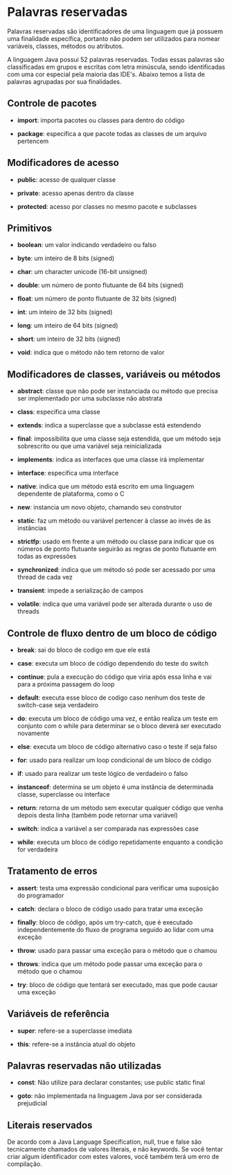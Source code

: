 # Palavras reservadas
Palavras reservadas são identificadores de uma linguagem que já possuem uma finalidade específica, portanto não podem ser utilizados para nomear variáveis, classes, métodos ou atributos.

A linguagem Java possui 52 palavras reservadas. Todas essas palavras são classificadas em grupos e escritas com letra minúscula, sendo identificadas com uma cor especial pela maioria das IDE's. Abaixo temos a lista de palavras agrupadas por sua finalidades.


## Controle de pacotes
* **import**: importa pacotes ou classes para dentro do código

* **package**: especifica a que pacote todas as classes de um arquivo pertencem

## Modificadores de acesso
* **public**: acesso de qualquer classe

* **private**: acesso apenas dentro da classe

* **protected**: acesso por classes no mesmo pacote e subclasses

## Primitivos
* **boolean**: um valor indicando verdadeiro ou falso

* **byte**: um inteiro de 8 bits (signed)

* **char**: um character unicode (16-bit unsigned)

* **double**: um número de ponto flutuante de 64 bits (signed)

* **float**: um número de ponto flutuante de 32 bits (signed)

* **int**: um inteiro de 32 bits (signed)

* **long**: um inteiro de 64 bits (signed)

* **short**: um inteiro de 32 bits (signed)

* **void**: indica que o método não tem retorno de valor

## Modificadores de classes, variáveis ou métodos
* **abstract**: classe que não pode ser instanciada ou método que precisa ser implementado por uma subclasse não abstrata

* **class**: especifica uma classe

* **extends**: indica a superclasse que a subclasse está estendendo

* **final**: impossibilita que uma classe seja estendida, que um método seja sobrescrito ou que uma variável seja reinicializada

* **implements**: indica as interfaces que uma classe irá implementar

* **interface**: especifica uma interface

* **native**: indica que um método está escrito em uma linguagem dependente de plataforma, como o C

* **new**: instancia um novo objeto, chamando seu construtor

* **static**: faz um método ou variável pertencer à classe ao invés de às instâncias

* **strictfp**: usado em frente a um método ou classe para indicar que os números de ponto flutuante seguirão as regras de ponto flutuante em todas as expressões

* **synchronized**: indica que um método só pode ser acessado por uma thread de cada vez

* **transient**: impede a serialização de campos

* **volatile**: indica que uma variável pode ser alterada durante o uso de threads

## Controle de fluxo dentro de um bloco de código
* **break**: sai do bloco de codigo em que ele está

* **case**: executa um bloco de código dependendo do teste do switch

* **continue**: pula a execução do código que viria após essa linha e vai para a próxima passagem do loop

* **default**: executa esse bloco de codigo caso nenhum dos teste de switch-case seja verdadeiro

* **do**: executa um bloco de código uma vez, e então realiza um teste em conjunto com o while para determinar se o bloco deverá ser executado novamente

* **else**: executa um bloco de código alternativo caso o teste if seja falso

* **for**: usado para realizar um loop condicional de um bloco de código

* **if**: usado para realizar um teste lógico de verdadeiro o falso

* **instanceof**: determina se um objeto é uma instância de determinada classe, superclasse ou interface

* **return**: retorna de um método sem executar qualquer código que venha depois desta linha (também pode retornar uma variável)

* **switch**: indica a variável a ser comparada nas expressões case

* **while**: executa um bloco de código repetidamente enquanto a condição for verdadeira

## Tratamento de erros
* **assert**: testa uma expressão condicional para verificar uma suposição do programador

* **catch**: declara o bloco de código usado para tratar uma exceção

* **finally**: bloco de código, após um try-catch, que é executado independentemente do fluxo de programa seguido ao lidar com uma exceção

* **throw**: usado para passar uma exceção para o método que o chamou

* **throws**: indica que um método pode passar uma exceção para o método que o chamou

* **try**: bloco de código que tentará ser executado, mas que pode causar uma exceção

## Variáveis de referência
* **super**: refere-se a superclasse imediata

* **this**: refere-se a instância atual do objeto

## Palavras reservadas não utilizadas
* **const**: Não utilize para declarar constantes; use public static final

* **goto**: não implementada na linguagem Java por ser considerada prejudicial

## Literais reservados
De acordo com a Java Language Specification, null, true e false são tecnicamente chamados de valores literais, e não keywords. Se você tentar criar algum identificador com estes valores, você também terá um erro de compilação.